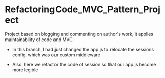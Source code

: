 # RefactoringCode_MVC_Pattern_Project
Project based on blogging and commenting on author's work, it applies maintainability  of code and MVC

 - In this branch, I had just changed the app.js to relocate the sessions config. which was our custom middleware

 - Also, here we refactor the code of session so that our app.js become more legible
